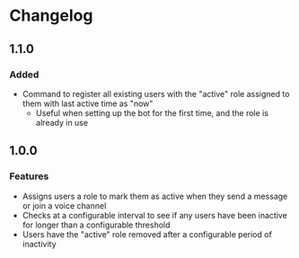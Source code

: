 # Changelog

## 1.1.0

### Added

- Command to register all existing users with the "active" role assigned to them with last active time as "now"
	- Useful when setting up the bot for the first time, and the role is already in use

## 1.0.0

### Features

- Assigns users a role to mark them as active when they send a message or join a voice channel
- Checks at a configurable interval to see if any users have been inactive for longer than a configurable threshold
- Users have the "active" role removed after a configurable period of inactivity